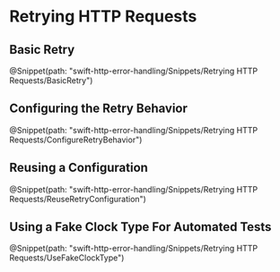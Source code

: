 # Retrying HTTP Requests

## Basic Retry

@Snippet(path: "swift-http-error-handling/Snippets/Retrying HTTP Requests/BasicRetry")

## Configuring the Retry Behavior

@Snippet(path: "swift-http-error-handling/Snippets/Retrying HTTP Requests/ConfigureRetryBehavior")

## Reusing a Configuration

@Snippet(path: "swift-http-error-handling/Snippets/Retrying HTTP Requests/ReuseRetryConfiguration")

## Using a Fake Clock Type For Automated Tests

@Snippet(path: "swift-http-error-handling/Snippets/Retrying HTTP Requests/UseFakeClockType")
